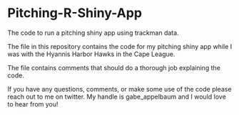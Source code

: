 # Pitching-R-Shiny-App
The code to run a pitching shiny app using trackman data.

The file in this repository contains the code for my pitching shiny app while I was with the Hyannis Harbor Hawks in the Cape League.

The file contains comments that should do a thorough job explaining the code.

If you have any questions, comments, or make some use of the code please reach out to me on twitter. My handle is gabe_appelbaum and I would love to hear from you!
